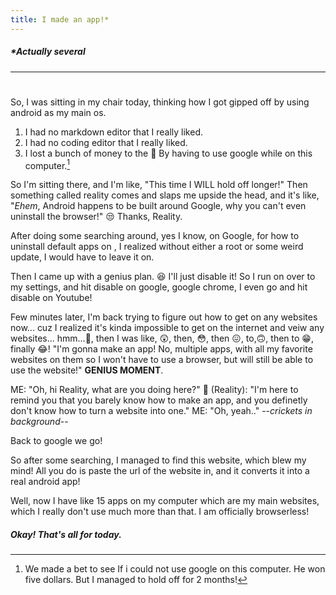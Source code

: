 ```yaml
---
title: I made an app!*
---
```

[^1]: We made a bet to see If i could not use google on this computer. He won five dollars. But I managed to hold off for 2 months!
##### *Actually several
---
#
So, I was sitting in my chair today, thinking how I got gipped off by using android as my main os. 
1. I had no markdown editor that I really liked.
2. I had no coding editor that I really liked.
3. I lost a bunch of money to the 👹 By having to use google while on this computer.[^1]

So I'm sitting there, and I'm like, "This time I WILL hold off longer!"
Then something called reality comes and slaps me upside the head, and it's like, "*Ehem*, Android happens to  be built around Google, why you can't even uninstall the browser!" 😒 Thanks, Reality.

After doing some searching around, yes I know, on Google, for how to uninstall default apps on , I realized without either a root or some weird update, I would have to leave it on. 

Then I came up with a genius plan. 😆 I'll just disable it! So I run on over to my settings, and hit disable on google, google chrome, I even go and hit disable on Youtube!

Few minutes later, I'm back trying to figure out how to get on any websites now... cuz I realized it's kinda impossible to get on the internet and veiw any websites... hmm...🤔, then I was like, 😲, then, 😳, then 😖, to,🙃, then to 😁, finally 😂! "I'm gonna make an app! No, multiple apps, with all my favorite websites on them so I won't have to use a browser, but will still be able to use the website!" **GENIUS MOMENT**.

ME: "Oh, hi Reality, what are you doing here?"
👤 (Reality): "I'm here to remind you that you barely know how to make an app, and you definetly don't know how to turn a website into one."
ME: "Oh, yeah.." --*crickets in background*-- 

Back to google we go!

So after some searching, I managed to find this website, which blew my mind! All you do is paste the url of the website in, and it converts it into a real android app!

Well, now I have like 15 apps on my computer which are my main websites, which I really don't use much more than that. I am officially browserless! 

##### Okay! That's all for today.
